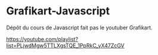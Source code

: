 # Grafikart-Javascript

Dépôt du cours de Javascript fait pas le youtuber Grafikart.

https://youtube.com/playlist?list=PLjwdMgw5TTLXgsTQE_1PpRkC_yX47ZcGV
